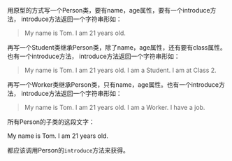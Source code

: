 用原型的方式写一个Person类，要有name，age属性，要有一个introduce方法，
introduce方法返回一个字符串形如：

>My name is Tom. I am 21 years old.

再写一个Student类继承Person类，除了name，age属性，还有要有class属性。也有一个introduce方法，
introduce方法返回一个字符串形如：

>My name is Tom. I am 21 years old. I am a Student. I am at Class 2.


再写一个Worker类继承Person类，只有name，age属性。也有一个introduce方法，
introduce方法返回一个字符串形如：

>My name is Tom. I am 21 years old. I am a Worker. I have a job.


所有Person的子类的这段文字：

My name is Tom. I am 21 years old.

都应该调用Person的`introduce`方法来获得。
